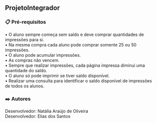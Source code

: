 ## ProjetoIntegrador
### 📋 Pré-requisitos
• O aluno sempre começa sem saldo e deve comprar quantidades de impressões para si. <br/>
• Na  mesma  compra  cada  aluno  pode  comprar somente 25  ou  50  impressões.<br/>
• O aluno pode acumular impressões.<br/>
• As compras não vencem. <br/>
• Sempre que realizar impressões, cada página impressa diminui uma quantidade do saldo.<br/>
• O aluno só pode imprimir se tiver saldo disponível.<br/>
• Realizar uma consulta para identificar o saldo disponível de impressões de todos os alunos.<br/>
### ✒️ Autores
Desenvolvedor: Natália Araújo de Oliveira <br/>
Desenvolvedor: Elias dos Santos<br/>
